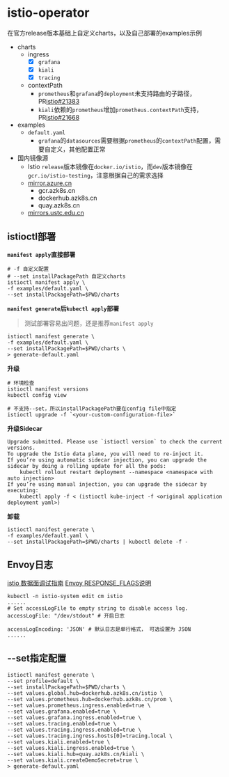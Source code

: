 # istio-operator

在官方release版本基础上自定义charts，以及自己部署的examples示例

- charts
    - ingress
        - [x] `grafana`
        - [x] `kiali`
        - [x] `tracing`
    - contextPath
        - `prometheus`和`grafana`的`deployment`未支持路由的子路径，PR[istio#21383](https://github.com/istio/istio/pull/21383)
        - `kiali`依赖的`prometheus`增加`prometheus.contextPath`支持，PR[istio#21668](https://github.com/istio/istio/pull/21668)
- examples
    - `default.yaml`
        - `grafana`的`datasources`需要根据`prometheus`的`contextPath`配置，需要自定义，其他配置正常
- 国内镜像源
    - Istio `release`版本镜像在`docker.io/istio`，而`dev`版本镜像在`gcr.io/istio-testing`，注意根据自己的需求选择
    - [mirror.azure.cn](http://mirror.azure.cn/help/)
        - gcr.azk8s.cn
        - dockerhub.azk8s.cn
        - quay.azk8s.cn
    - [mirrors.ustc.edu.cn](http://mirrors.ustc.edu.cn/)

## istioctl部署

**`manifest apply`直接部署**
```shell script
# -f 自定义配置
# --set installPackagePath 自定义charts
istioctl manifest apply \
-f examples/default.yaml \
--set installPackagePath=$PWD/charts
```

**`manifest generate`后`kubectl apply`部署**

> 测试部署容易出问题，还是推荐`manifest apply`

```shell script
istioctl manifest generate \
-f examples/default.yaml \
--set installPackagePath=$PWD/charts \
> generate-default.yaml

```

**升级**
```
# 环境检查
istioctl manifest versions
kubectl config view

# 不支持--set，所以installPackagePath要在config file中指定
istioctl upgrade -f `<your-custom-configuration-file>`
```

**升级Sidecar**
```
Upgrade submitted. Please use `istioctl version` to check the current versions.
To upgrade the Istio data plane, you will need to re-inject it.
If you’re using automatic sidecar injection, you can upgrade the sidecar by doing a rolling update for all the pods:
    kubectl rollout restart deployment --namespace <namespace with auto injection>
If you’re using manual injection, you can upgrade the sidecar by executing:
    kubectl apply -f < (istioctl kube-inject -f <original application deployment yaml>)
```

**卸载**
```
istioctl manifest generate \
-f examples/default.yaml \
--set installPackagePath=$PWD/charts | kubectl delete -f -
```

## Envoy日志
[istio 数据面调试指南](https://imfox.io/2020/02/12/istio-debug-with-envoy-log/)
[Envoy RESPONSE_FLAGS说明](https://www.envoyproxy.io/docs/envoy/latest/configuration/observability/access_log)
```
kubectl -n istio-system edit cm istio
......
# Set accessLogFile to empty string to disable access log.
accessLogFile: "/dev/stdout" # 开启日志

accessLogEncoding: 'JSON' # 默认日志是单行格式， 可选设置为 JSON
......
```

## --set指定配置

```shell script
istioctl manifest generate \
--set profile=default \
--set installPackagePath=$PWD/charts \
--set values.global.hub=dockerhub.azk8s.cn/istio \
--set values.prometheus.hub=dockerhub.azk8s.cn/prom \
--set values.prometheus.ingress.enabled=true \
--set values.grafana.enabled=true \
--set values.grafana.ingress.enabled=true \
--set values.tracing.enabled=true \
--set values.tracing.ingress.enabled=true \
--set values.tracing.ingress.hosts[0]=tracing.local \
--set values.kiali.enabled=true \
--set values.kiali.ingress.enabled=true \
--set values.kiali.hub=quay.azk8s.cn/kiali \
--set values.kiali.createDemoSecret=true \
> generate-default.yaml
```
